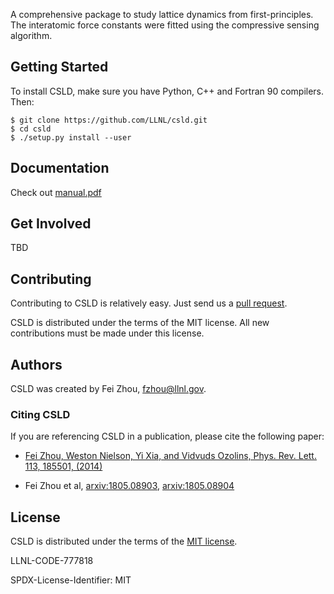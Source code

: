 A comprehensive package to study lattice dynamics from first-principles. The interatomic force constants were fitted using the compressive sensing algorithm.


Getting Started
-------------------

To install CSLD, make sure you have Python, C++ and Fortran 90 compilers.
Then:

    $ git clone https://github.com/LLNL/csld.git
    $ cd csld
    $ ./setup.py install --user

Documentation
----------------

Check out [manual.pdf](manual.pdf)


Get Involved
------------------------

TBD

Contributing
------------------

Contributing to CSLD is relatively easy.  Just send us a
[pull request](https://help.github.com/articles/using-pull-requests/).

CSLD is distributed under the terms of the MIT license. All new
contributions must be made under this license.


Authors
----------------

CSLD was created by Fei Zhou, fzhou@llnl.gov.

### Citing CSLD

If you are referencing CSLD in a publication, please cite the following paper:

 * [Fei Zhou, Weston Nielson, Yi Xia, and Vidvuds Ozolins, Phys. Rev. Lett. 113, 185501, (2014)](http://dx.doi.org/10.1103/PhysRevLett.113.185501)

 * Fei Zhou et al, [arxiv:1805.08903](https://arxiv.org/abs/1805.08903), [arxiv:1805.08904](https://arxiv.org/abs/1805.08904)


License
----------------

CSLD is distributed under the terms of the [MIT license](LICENSE).


LLNL-CODE-777818

SPDX-License-Identifier: MIT
